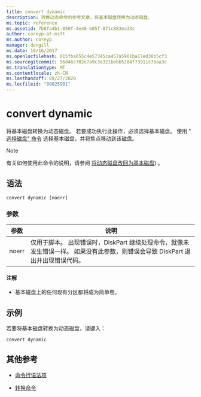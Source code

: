 ```yaml
---
title: convert dynamic
description: 转换动态命令的参考文章，将基本磁盘转换为动态磁盘。
ms.topic: reference
ms.assetid: 7b8fa4b1-850f-4e48-b05f-871c883ea33c
author: coreyp-at-msft
ms.author: coreyp
manager: dongill
ms.date: 10/16/2017
ms.openlocfilehash: 015fba655c4e57345ca457a5901ba17ed38b5cf3
ms.sourcegitcommit: 96d46c702e7a9c3a321bbbb5284f73911c7baa3c
ms.translationtype: MT
ms.contentlocale: zh-CN
ms.lasthandoff: 08/27/2020
ms.locfileid: "89025901"
---
```

# <a name="convert-dynamic"></a>convert dynamic

将基本磁盘转换为动态磁盘。 若要成功执行此操作，必须选择基本磁盘。 使用 " [选择磁盘" 命令](select-disk.md) 选择基本磁盘，并将焦点移动到该磁盘。

> [!NOTE]
> 有关如何使用此命令的说明，请参阅 [将动态磁盘改回为基本磁盘](/previous-versions/windows/it-pro/windows-server-2008-r2-and-2008/cc755238(v=ws.11))) 。

## <a name="syntax"></a>语法

```
convert dynamic [noerr]
```

### <a name="parameters"></a>参数

| 参数 | 说明 |
| --------- | ----------- |
| noerr | 仅用于脚本。 出现错误时，DiskPart 继续处理命令，就像未发生错误一样。 如果没有此参数，则错误会导致 DiskPart 退出并出现错误代码。 |

#### <a name="remarks"></a>注解

- 基本磁盘上的任何现有分区都将成为简单卷。

## <a name="examples"></a>示例

若要将基本磁盘转换为动态磁盘，请键入：

```
convert dynamic
```

## <a name="additional-references"></a>其他参考

- [命令行语法项](command-line-syntax-key.md)

- [转换命令](convert.md)
